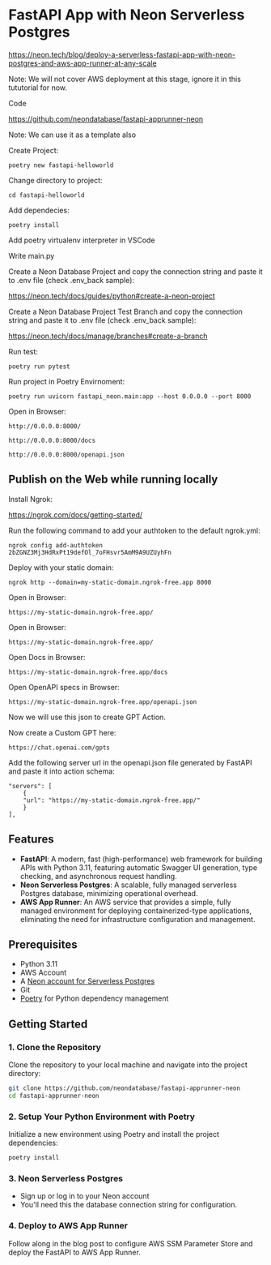 # FastAPI App with Neon Serverless Postgres

https://neon.tech/blog/deploy-a-serverless-fastapi-app-with-neon-postgres-and-aws-app-runner-at-any-scale

Note: We will not cover AWS deployment at this stage, ignore it in this tututorial for now.

Code

https://github.com/neondatabase/fastapi-apprunner-neon

Note: We can use it as a template also

Create Project:

    poetry new fastapi-helloworld

Change directory to project:

    cd fastapi-helloworld 

Add dependecies:

    poetry install

Add poetry virtualenv interpreter in VSCode

Write main.py

Create a Neon Database Project and copy the connection string and paste it to .env file (check .env_back sample):

https://neon.tech/docs/guides/python#create-a-neon-project

Create a Neon Database Project Test Branch and copy the connection string and paste it to .env file (check .env_back sample):

https://neon.tech/docs/manage/branches#create-a-branch

Run test:

    poetry run pytest

Run project in Poetry Envirnoment:

    poetry run uvicorn fastapi_neon.main:app --host 0.0.0.0 --port 8000

Open in Browser:

    http://0.0.0.0:8000/

    http://0.0.0.0:8000/docs

    http://0.0.0.0:8000/openapi.json

## Publish on the Web while running locally

Install Ngrok:

https://ngrok.com/docs/getting-started/

Run the following command to add your authtoken to the default ngrok.yml:

    ngrok config add-authtoken 2bZGNZ3Mj3HdRxPt19defOl_7oFHsvr5AmM9A9UZUyhFn

Deploy with your static domain:

    ngrok http --domain=my-static-domain.ngrok-free.app 8000

Open in Browser:

    https://my-static-domain.ngrok-free.app/

Open in Browser:

    https://my-static-domain.ngrok-free.app/

Open Docs in Browser:

    https://my-static-domain.ngrok-free.app/docs

Open OpenAPI specs in Browser:

    https://my-static-domain.ngrok-free.app/openapi.json

Now we will use this json to create GPT Action.

Now create a Custom GPT here:

    https://chat.openai.com/gpts

Add the following server url in the openapi.json file generated by FastAPI and paste it into action schema:

    "servers": [
        {
        "url": "https://my-static-domain.ngrok-free.app/"
        }
    ],

## Features

- **FastAPI**: A modern, fast (high-performance) web framework for building APIs with Python 3.11, featuring automatic Swagger UI generation, type checking, and asynchronous request handling.
- **Neon Serverless Postgres**: A scalable, fully managed serverless Postgres database, minimizing operational overhead.
- **AWS App Runner**: An AWS service that provides a simple, fully managed environment for deploying containerized-type applications, eliminating the need for infrastructure configuration and management.

## Prerequisites

- Python 3.11
- AWS Account
- A [Neon account for Serverless Postgres](https://neon.tech/)
- Git
- [Poetry](https://python-poetry.org/) for Python dependency management

## Getting Started

### 1. Clone the Repository

Clone the repository to your local machine and navigate into the project directory:

```bash
git clone https://github.com/neondatabase/fastapi-apprunner-neon
cd fastapi-apprunner-neon
```

### 2. Setup Your Python Environment with Poetry

Initialize a new environment using Poetry and install the project dependencies:

```sh
poetry install
```

### 3. Neon Serverless Postgres

- Sign up or log in to your Neon account
- You'll need this the database connection string for configuration.

### 4. Deploy to AWS App Runner

Follow along in the blog post to configure AWS SSM Parameter Store and deploy the FastAPI to AWS App Runner.
